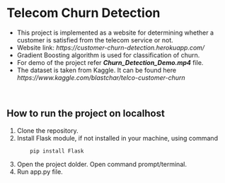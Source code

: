 # Telecom Churn Detection

<ul>
<li> This project is implemented as a website for determining whether a customer is satisfied from the telecom service or not.
<li> Website link: <i>https://customer-churn-detection.herokuapp.com/</i>
<li> Gradient Boosting algorithm is used for classification of churn.
<li> For demo of the project refer <b><i>Churn_Detection_Demo.mp4</i></b> file.
<li> The dataset is taken from Kaggle. It can be found here <i>https://www.kaggle.com/blastchar/telco-customer-churn</i>
</ul>
<br>


## How to run the project on localhost

<ol>
<li> Clone the repository.
<li> Install Flask module, if not installed in your machine, using command

        pip install Flask

<li> Open the project dolder. Open command prompt/terminal.
<li> Run app.py file.
</ol>